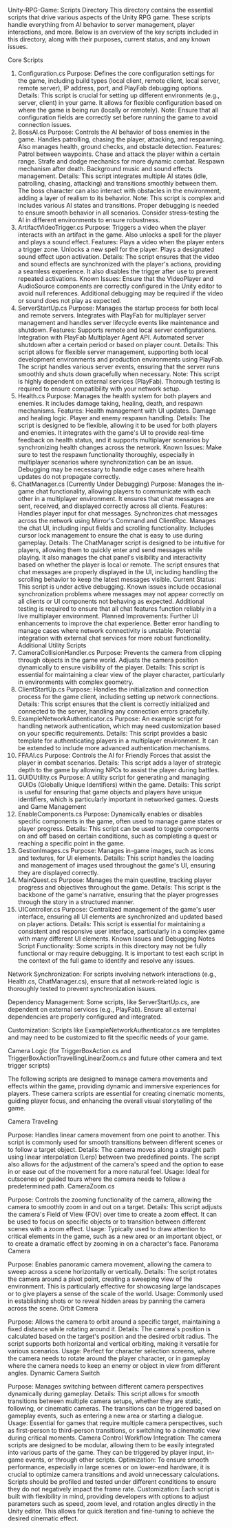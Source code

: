 Unity-RPG-Game: Scripts Directory
This directory contains the essential scripts that drive various aspects of the Unity RPG game. These scripts handle everything from AI behavior to server management, player interactions, and more. Below is an overview of the key scripts included in this directory, along with their purposes, current status, and any known issues.

Core Scripts
1. Configuration.cs
Purpose: Defines the core configuration settings for the game, including build types (local client, remote client, local server, remote server), IP address, port, and PlayFab debugging options.
Details: This script is crucial for setting up different environments (e.g., server, client) in your game. It allows for flexible configuration based on where the game is being run (locally or remotely).
Note: Ensure that all configuration fields are correctly set before running the game to avoid connection issues.
2. BossAI.cs
Purpose: Controls the AI behavior of boss enemies in the game. Handles patrolling, chasing the player, attacking, and respawning. Also manages health, ground checks, and obstacle detection.
Features:
Patrol between waypoints.
Chase and attack the player within a certain range.
Strafe and dodge mechanics for more dynamic combat.
Respawn mechanism after death.
Background music and sound effects management.
Details: This script integrates multiple AI states (idle, patrolling, chasing, attacking) and transitions smoothly between them. The boss character can also interact with obstacles in the environment, adding a layer of realism to its behavior.
Note: This script is complex and includes various AI states and transitions. Proper debugging is needed to ensure smooth behavior in all scenarios. Consider stress-testing the AI in different environments to ensure robustness.
3. ArtifactVideoTrigger.cs
Purpose: Triggers a video when the player interacts with an artifact in the game. Also unlocks a spell for the player and plays a sound effect.
Features:
Plays a video when the player enters a trigger zone.
Unlocks a new spell for the player.
Plays a designated sound effect upon activation.
Details: The script ensures that the video and sound effects are synchronized with the player's actions, providing a seamless experience. It also disables the trigger after use to prevent repeated activations.
Known Issues: Ensure that the VideoPlayer and AudioSource components are correctly configured in the Unity editor to avoid null references. Additional debugging may be required if the video or sound does not play as expected.
4. ServerStartUp.cs
Purpose: Manages the startup process for both local and remote servers. Integrates with PlayFab for multiplayer server management and handles server lifecycle events like maintenance and shutdown.
Features:
Supports remote and local server configurations.
Integration with PlayFab Multiplayer Agent API.
Automated server shutdown after a certain period or based on player count.
Details: This script allows for flexible server management, supporting both local development environments and production environments using PlayFab. The script handles various server events, ensuring that the server runs smoothly and shuts down gracefully when necessary.
Note: This script is highly dependent on external services (PlayFab). Thorough testing is required to ensure compatibility with your network setup.
5. Health.cs
Purpose: Manages the health system for both players and enemies. It includes damage taking, healing, death, and respawn mechanisms.
Features:
Health management with UI updates.
Damage and healing logic.
Player and enemy respawn handling.
Details: The script is designed to be flexible, allowing it to be used for both players and enemies. It integrates with the game's UI to provide real-time feedback on health status, and it supports multiplayer scenarios by synchronizing health changes across the network.
Known Issues: Make sure to test the respawn functionality thoroughly, especially in multiplayer scenarios where synchronization can be an issue. Debugging may be necessary to handle edge cases where health updates do not propagate correctly.
6. ChatManager.cs (Currently Under Debugging)
Purpose: Manages the in-game chat functionality, allowing players to communicate with each other in a multiplayer environment. It ensures that chat messages are sent, received, and displayed correctly across all clients.
Features:
Handles player input for chat messages.
Synchronizes chat messages across the network using Mirror's Command and ClientRpc.
Manages the chat UI, including input fields and scrolling functionality.
Includes cursor lock management to ensure the chat is easy to use during gameplay.
Details:
The ChatManager script is designed to be intuitive for players, allowing them to quickly enter and send messages while playing. It also manages the chat panel's visibility and interactivity based on whether the player is local or remote.
The script ensures that chat messages are properly displayed in the UI, including handling the scrolling behavior to keep the latest messages visible.
Current Status: This script is under active debugging. Known issues include occasional synchronization problems where messages may not appear correctly on all clients or UI components not behaving as expected. Additional testing is required to ensure that all chat features function reliably in a live multiplayer environment.
Planned Improvements:
Further UI enhancements to improve the chat experience.
Better error handling to manage cases where network connectivity is unstable.
Potential integration with external chat services for more robust functionality.
Additional Utility Scripts
1. CameraCollisionHandler.cs
Purpose: Prevents the camera from clipping through objects in the game world. Adjusts the camera position dynamically to ensure visibility of the player.
Details: This script is essential for maintaining a clear view of the player character, particularly in environments with complex geometry.
2. ClientStartUp.cs
Purpose: Handles the initialization and connection process for the game client, including setting up network connections.
Details: This script ensures that the client is correctly initialized and connected to the server, handling any connection errors gracefully.
3. ExampleNetworkAuthenticator.cs
Purpose: An example script for handling network authentication, which may need customization based on your specific requirements.
Details: This script provides a basic template for authenticating players in a multiplayer environment. It can be extended to include more advanced authentication mechanisms.
4. FFAAI.cs
Purpose: Controls the AI for Friendly Forces that assist the player in combat scenarios.
Details: This script adds a layer of strategic depth to the game by allowing NPCs to assist the player during battles.
5. GUIDUtility.cs
Purpose: A utility script for generating and managing GUIDs (Globally Unique Identifiers) within the game.
Details: This script is useful for ensuring that game objects and players have unique identifiers, which is particularly important in networked games.
Quests and Game Management
1. EnableComponents.cs
Purpose: Dynamically enables or disables specific components in the game, often used to manage game states or player progress.
Details: This script can be used to toggle components on and off based on certain conditions, such as completing a quest or reaching a specific point in the game.
2. GestionImages.cs
Purpose: Manages in-game images, such as icons and textures, for UI elements.
Details: This script handles the loading and management of images used throughout the game's UI, ensuring they are displayed correctly.
3. MainQuest.cs
Purpose: Manages the main questline, tracking player progress and objectives throughout the game.
Details: This script is the backbone of the game's narrative, ensuring that the player progresses through the story in a structured manner.
4. UIController.cs
Purpose: Centralized management of the game's user interface, ensuring all UI elements are synchronized and updated based on player actions.
Details: This script is essential for maintaining a consistent and responsive user interface, particularly in a complex game with many different UI elements.
Known Issues and Debugging Notes
Script Functionality: Some scripts in this directory may not be fully functional or may require debugging. It is important to test each script in the context of the full game to identify and resolve any issues.

Network Synchronization: For scripts involving network interactions (e.g., Health.cs, ChatManager.cs), ensure that all network-related logic is thoroughly tested to prevent synchronization issues.

Dependency Management: Some scripts, like ServerStartUp.cs, are dependent on external services (e.g., PlayFab). Ensure all external dependencies are properly configured and integrated.

Customization: Scripts like ExampleNetworkAuthenticator.cs are templates and may need to be customized to fit the specific needs of your game.

Camera Logic (for TriggerBoxAction.cs and TriggerBoxActionTravellingLinearZoom.cs and future other camera and text trigger scripts)

The following scripts are designed to manage camera movements and effects within the game, providing dynamic and immersive experiences for players. These camera scripts are essential for creating cinematic moments, guiding player focus, and enhancing the overall visual storytelling of the game.

Camera Traveling

Purpose: Handles linear camera movement from one point to another. This script is commonly used for smooth transitions between different scenes or to follow a target object.
Details: The camera moves along a straight path using linear interpolation (Lerp) between two predefined points. The script also allows for the adjustment of the camera's speed and the option to ease in or ease out of the movement for a more natural feel.
Usage: Ideal for cutscenes or guided tours where the camera needs to follow a predetermined path.
CameraZoom.cs

Purpose: Controls the zooming functionality of the camera, allowing the camera to smoothly zoom in and out on a target.
Details: This script adjusts the camera's Field of View (FOV) over time to create a zoom effect. It can be used to focus on specific objects or to transition between different scenes with a zoom effect.
Usage: Typically used to draw attention to critical elements in the game, such as a new area or an important object, or to create a dramatic effect by zooming in on a character's face.
Panorama Camera

Purpose: Enables panoramic camera movement, allowing the camera to sweep across a scene horizontally or vertically.
Details: The script rotates the camera around a pivot point, creating a sweeping view of the environment. This is particularly effective for showcasing large landscapes or to give players a sense of the scale of the world.
Usage: Commonly used in establishing shots or to reveal hidden areas by panning the camera across the scene.
Orbit Camera

Purpose: Allows the camera to orbit around a specific target, maintaining a fixed distance while rotating around it.
Details: The camera's position is calculated based on the target's position and the desired orbit radius. The script supports both horizontal and vertical orbiting, making it versatile for various scenarios.
Usage: Perfect for character selection screens, where the camera needs to rotate around the player character, or in gameplay where the camera needs to keep an enemy or object in view from different angles.
Dynamic Camera Switch

Purpose: Manages switching between different camera perspectives dynamically during gameplay.
Details: This script allows for smooth transitions between multiple camera setups, whether they are static, following, or cinematic cameras. The transitions can be triggered based on gameplay events, such as entering a new area or starting a dialogue.
Usage: Essential for games that require multiple camera perspectives, such as first-person to third-person transitions, or switching to a cinematic view during critical moments.
Camera Control Workflow
Integration: The camera scripts are designed to be modular, allowing them to be easily integrated into various parts of the game. They can be triggered by player input, in-game events, or through other scripts.
Optimization: To ensure smooth performance, especially in large scenes or on lower-end hardware, it is crucial to optimize camera transitions and avoid unnecessary calculations. Scripts should be profiled and tested under different conditions to ensure they do not negatively impact the frame rate.
Customization: Each script is built with flexibility in mind, providing developers with options to adjust parameters such as speed, zoom level, and rotation angles directly in the Unity editor. This allows for quick iteration and fine-tuning to achieve the desired cinematic effect.

